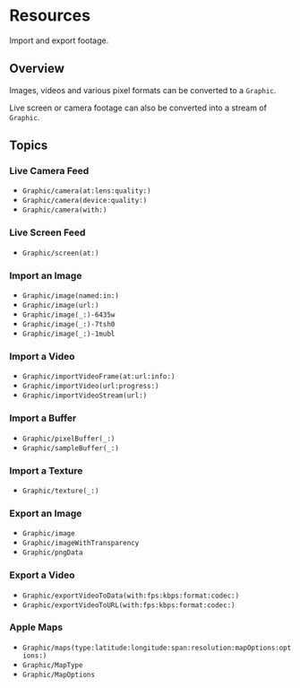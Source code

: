 # Resources

Import and export footage. 

## Overview

Images, videos and various pixel formats can be converted to a ``Graphic``.

Live screen or camera footage can also be converted into a stream of ``Graphic``.

## Topics

### Live Camera Feed

- ``Graphic/camera(at:lens:quality:)``
- ``Graphic/camera(device:quality:)``
- ``Graphic/camera(with:)``

### Live Screen Feed

- ``Graphic/screen(at:)``

### Import an Image

- ``Graphic/image(named:in:)``
- ``Graphic/image(url:)``
- ``Graphic/image(_:)-6435w``
- ``Graphic/image(_:)-7tsh0``
- ``Graphic/image(_:)-1mubl``

### Import a Video

- ``Graphic/importVideoFrame(at:url:info:)``
- ``Graphic/importVideo(url:progress:)``
- ``Graphic/importVideoStream(url:)``

### Import a Buffer

- ``Graphic/pixelBuffer(_:)``
- ``Graphic/sampleBuffer(_:)``

### Import a Texture

- ``Graphic/texture(_:)``

### Export an Image

- ``Graphic/image``
- ``Graphic/imageWithTransparency``
- ``Graphic/pngData``

### Export a Video

- ``Graphic/exportVideoToData(with:fps:kbps:format:codec:)``
- ``Graphic/exportVideoToURL(with:fps:kbps:format:codec:)``

### Apple Maps

- ``Graphic/maps(type:latitude:longitude:span:resolution:mapOptions:options:)``
- ``Graphic/MapType``
- ``Graphic/MapOptions``
